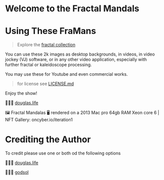 # Welcome to the Fractal Mandals

# Using These FraMans 

> Explore the [fractal collection](https://github.com/dougbutner/fractal-mandalas/tree/main/fractals)

You can use these 2k images as desktop backgrounds, in videos, in video jockey (VJ) software, or in any other video application, especially with further fractal or kaleidoscope processing. 

You may use these for Youtube and even commercial works. 

> for license see [LICENSE.md](https://github.com/dougbutner/fractal-mandalas/blob/main/LICENSE.md)

Enjoy the show!

👨🏻‍🎨 [douglas.life](https://douglas.life)


🖼 Fractal Mandalas 🖥 rendered on a 2013 Mac pro 64gb RAM Xeon core 6 | NFT Gallery: oncyber.io/iteration1


# Crediting the Author

To credit please use one or both od the following options

👨🏻‍🎨 [douglas.life](https://douglas.life)

👨🏻‍🎨 [godsol](https://oncyber.io/iteration1)

